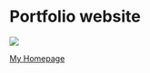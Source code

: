 # Portfolio website

[![][shield1_img]][shield1_link]

[My Homepage][homepage]

[shield1_img]: https://img.shields.io/github/commit-activity/m/GrandEchoWhiskey/grandechowhiskey.github.io?style=flat-square
[shield1_link]: #

[homepage]: https://grandechowhiskey.github.io
